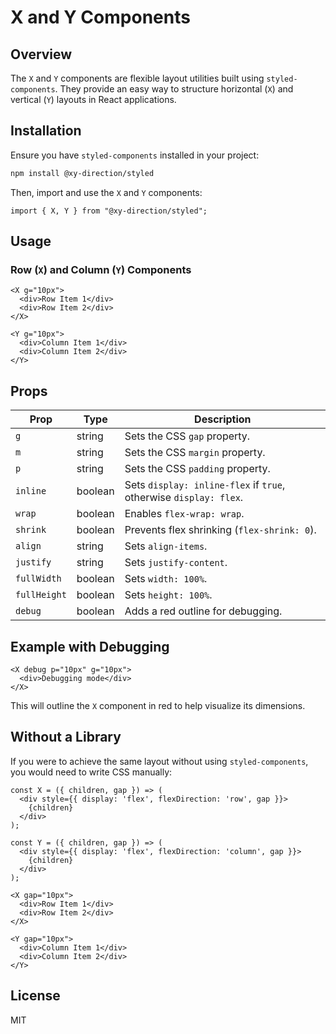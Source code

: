 # X and Y Components

## Overview

The `X` and `Y` components are flexible layout utilities built using `styled-components`. They provide an easy way to structure horizontal (`X`) and vertical (`Y`) layouts in React applications.

## Installation

Ensure you have `styled-components` installed in your project:

```sh
npm install @xy-direction/styled
```

Then, import and use the `X` and `Y` components:

```tsx
import { X, Y } from "@xy-direction/styled";
```

## Usage

### Row (`X`) and Column (`Y`) Components

```tsx
<X g="10px">
  <div>Row Item 1</div>
  <div>Row Item 2</div>
</X>

<Y g="10px">
  <div>Column Item 1</div>
  <div>Column Item 2</div>
</Y>
```

## Props

| Prop         | Type    | Description                                                       |
| ------------ | ------- | ----------------------------------------------------------------- |
| `g`          | string  | Sets the CSS `gap` property.                                      |
| `m`          | string  | Sets the CSS `margin` property.                                   |
| `p`          | string  | Sets the CSS `padding` property.                                  |
| `inline`     | boolean | Sets `display: inline-flex` if `true`, otherwise `display: flex`. |
| `wrap`       | boolean | Enables `flex-wrap: wrap`.                                        |
| `shrink`     | boolean | Prevents flex shrinking (`flex-shrink: 0`).                       |
| `align`      | string  | Sets `align-items`.                                               |
| `justify`    | string  | Sets `justify-content`.                                           |
| `fullWidth`  | boolean | Sets `width: 100%`.                                               |
| `fullHeight` | boolean | Sets `height: 100%`.                                              |
| `debug`      | boolean | Adds a red outline for debugging.                                 |

## Example with Debugging

```tsx
<X debug p="10px" g="10px">
  <div>Debugging mode</div>
</X>
```

This will outline the `X` component in red to help visualize its dimensions.

## Without a Library

If you were to achieve the same layout without using `styled-components`, you would need to write CSS manually:

```tsx
const X = ({ children, gap }) => (
  <div style={{ display: 'flex', flexDirection: 'row', gap }}>
    {children}
  </div>
);

const Y = ({ children, gap }) => (
  <div style={{ display: 'flex', flexDirection: 'column', gap }}>
    {children}
  </div>
);

<X gap="10px">
  <div>Row Item 1</div>
  <div>Row Item 2</div>
</X>

<Y gap="10px">
  <div>Column Item 1</div>
  <div>Column Item 2</div>
</Y>
```

## License

MIT
